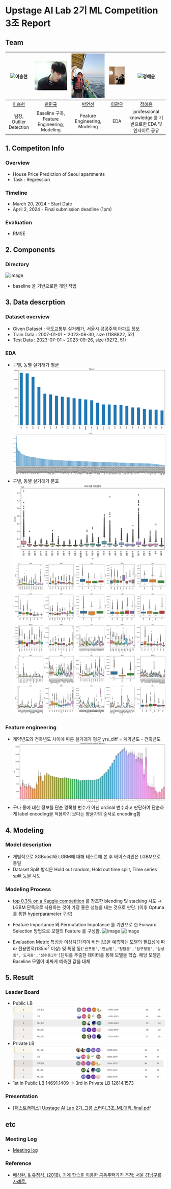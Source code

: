 # Upstage AI Lab 2기 ML Competition 3조 Report

## Team

| ![이승현](https://avatars.githubusercontent.com/u/66935871?v=4) | ![한민규](https://github.com/UpstageAILab2/upstage-ml-regression-3/blob/main/imgs/MangooH.png) | ![박언선](https://github.com/UpstageAILab2/upstage-ml-regression-3/blob/main/imgs/eonseon.png) | ![이광우](https://github.com/UpstageAILab2/upstage-ml-regression-3/blob/main/imgs/kwangwoo.png) | ![정혜윤](https://avatars.githubusercontent.com/u/118159352?v=4) |
| :--------------------------------------------------------------: | :--------------------------------------------------------------: | :--------------------------------------------------------------: | :--------------------------------------------------------------: | :--------------------------------------------------------------: |
|            [이승현](https://github.com/EffortLEE1008)             |            [한민규](https://github.com/MangooH)             |            [박언선](https://github.com/eonpark)             |            [이광우](https://github.com/UpstageAILab)             |            [정혜윤](https://github.com/Hye-yoonJeong)             |
|                            팀장, Outlier Detection                             |                            Baseline 구축, Feature Engineering, Modeling                             |                            Feature Engineering, Modeling                             |                            EDA                             |                            professional knowledge 를 기반으로한 EDA 및 인사이트 공유                             |

## 1. Competiton Info

### Overview

- House Price Prediction of Seoul apartments
- Task : Regression

### Timeline

- March 20, 2024 - Start Date
- April 2, 2024 - Final submission deadline (1pm)

### Evaluation

- RMSE

## 2. Components

### Directory

![image](https://github.com/UpstageAILab2/upstage-ml-regression-3/assets/88866306/c89c5c51-8c99-4707-a915-05b7dd0d1610)
- baseline 을 기반으로한 개인 작업

## 3. Data descrption

### Dataset overview

- Given Dataset : 국토교통부 실거래가, 서울시 공공주택 아파트 정보
- Train Data : 2007-01-01 ~ 2023-06-30, size (1188822, 52)
- Test Data : 2023-07-01 ~ 2023-09-26, size (9272, 51)

### EDA

- 구별, 동별 실거래가 평균
![구별평균가](https://github.com/UpstageAILab2/upstage-ml-regression-3/blob/main/yoon/plots/%EA%B5%AC%EB%B3%84%ED%8F%89%EA%B7%A0%EA%B0%80.png)
![동별평균가](https://github.com/UpstageAILab2/upstage-ml-regression-3/blob/main/yoon/plots/%EB%8F%99%EB%B3%84%ED%8F%89%EA%B7%A0%EA%B0%80.png)
- 구별, 동별 실거래가 분포
![구별실거래가분포](https://github.com/UpstageAILab2/upstage-ml-regression-3/blob/main/imgs/%EC%9E%90%EC%B9%98%EA%B5%AC%EB%B3%84%EA%B0%80%EA%B2%A9%EB%B6%84%ED%8F%AC.png)
![동별실거래가분포](https://github.com/UpstageAILab2/upstage-ml-regression-3/blob/main/imgs/%EB%8F%99%EB%B3%84%EA%B0%80%EA%B2%A9%EB%B6%84%ED%8F%AC.png)


### Feature engineering

- 계약년도와 건축년도 차이에 따른 실거래가 평균
yrs_diff = 계약년도 - 건축년도
![yrs_diff](https://github.com/UpstageAILab2/upstage-ml-regression-3/blob/main/imgs/yrs_diff.png)
- 구나 동에 대한 정보를 단순 명목형 변수가 아닌 ordinal 변수라고 판단하여 단순하게 label encoding을 적용하기 보다는 평균가의 순서로 encoding함

## 4. Modeling

### Model description

- 개별적으로 XGBoost와 LGBM에 대해 테스트해 본 후 베이스라인은 LGBM으로 통일
- Dataset Split 방식은 Hold out random, Hold out time split, Time series split 등을 시도


### Modeling Process

- [top 0.3% on a Kaggle competition](https://www.kaggle.com/code/lavanyashukla01/how-i-made-top-0-3-on-a-kaggle-competition) 를 참조한 blending 및 stacking 시도
$\rightarrow$ LGBM 단독으로 사용하는 것이 가장 좋은 성능을 내는 것으로 판단. (이후 Optuna 를 통한 hyperparameter 구성)

- Feature Importance 와 Permutation Impotance 를 기반으로 한 Forward Selection 방법으로 모델의 Feature 를 구성함.
  ![image](https://github.com/UpstageAILab2/upstage-ml-regression-3/assets/88866306/aaafd8a8-0407-4c98-baab-ebe14ff79535)
  ![image](https://github.com/UpstageAILab2/upstage-ml-regression-3/assets/88866306/bc43ab7f-428a-4ede-8c04-fedcf1c43ea1)

- Evaluation Metric 특성상 이상치(가격이 비싼 값)을 예측하는 모델의 필요성에 따라 전용면적(135$m^2$ 이상) 및 특정 동(`'반포동','한남동','청담동','압구정동','삼성동','도곡동','성수동1가'`)단위를 추출한 데이터를 통해 모델을 학습. 해당 모델은 Baseline 모델이 비싸게 예측한 값을 대체

## 5. Result

### Leader Board

- Public LB
![publicLB](https://github.com/UpstageAILab2/upstage-ml-regression-3/blob/main/imgs/publicLB.png)
- Private LB
![privateLB](https://github.com/UpstageAILab2/upstage-ml-regression-3/blob/main/imgs/privateLB.png)
- 1st in Public LB 14691.1409 → 3rd in Private LB 12614.1573

### Presentation

- [[패스트캠퍼스] Upstage AI Lab 2기_그룹 스터디_3조_ML대회_final.pdf ](https://github.com/UpstageAILab2/upstage-ml-regression-3/blob/main/docs/pdf/%5B%ED%8C%A8%EC%8A%A4%ED%8A%B8%EC%BA%A0%ED%8D%BC%EC%8A%A4%5D%20Upstage%20AI%20Lab%202%EA%B8%B0_%EA%B7%B8%EB%A3%B9%20%EC%8A%A4%ED%84%B0%EB%94%94_3%EC%A1%B0_ML%EB%8C%80%ED%9A%8C_final.pdf)

## etc

### Meeting Log

- [Meeting log](https://www.notion.so/f6317c9bc94c436db7c85008be72feb7?v=35c93e65be114867af23a0365ff9e1a0)

### Reference

- [배성완, & 유정석. (2018). 기계 학습을 이용한 공동주택가격 추정: 서울 강남구를 사례로.](http://www.kreaa.or.kr/data/vol24-1/24_01_05.pdf)
